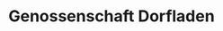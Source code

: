 ---
title: "Genossenschaft Dorfladen"
url: /saanenmoeser/genossenschaft-dorfladen/
shop: Supermarkt
---